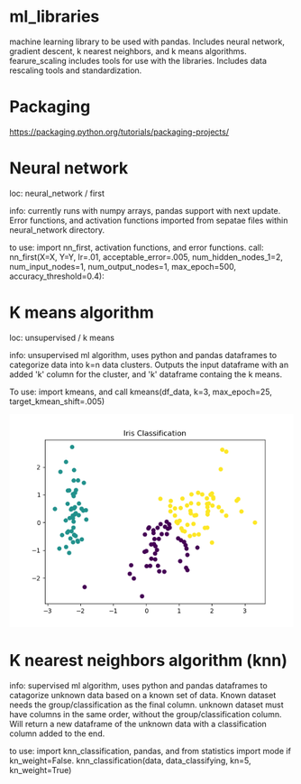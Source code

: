 # ml_libraries
machine learning library to be used with pandas. Includes neural network, gradient descent, k nearest neighbors, and k means algorithms. 
fearure_scaling includes tools for use with the libraries. Includes data rescaling tools and standardization. 

# Packaging
https://packaging.python.org/tutorials/packaging-projects/

# Neural network
loc: neural_network / first

info: currently runs with numpy arrays, pandas support with next update. Error functions, and activation functions imported from sepatae files within neural_network directory. 

to use: import nn_first, activation functions, and error functions.
call: nn_first(X=X, Y=Y, lr=.01, acceptable_error=.005, num_hidden_nodes_1=2, num_input_nodes=1, num_output_nodes=1, max_epoch=500, accuracy_threshold=0.4):



# K means algorithm
loc:  unsupervised / k means

info: unsupervised ml algorithm, uses python and pandas dataframes to categorize data into k=n data clusters. Outputs the input dataframe with an added 'k' column for the cluster, and 'k' dataframe containg the k means.

To use: import kmeans, and call kmeans(df_data, k=3, max_epoch=25, target_kmean_shift=.005)

![kmeans_iris_plot.png](https://github.com/jburs/ml_libraries/blob/main/ml_libraries/images/kmeans_iris_plot.png)



# K nearest neighbors algorithm (knn)

info: supervised ml algorithm, uses python and pandas dataframes to catagorize unknown data based on a known set of data. Known dataset needs the group/classification as the final column. unknown dataset must have columns in the same order, without the group/classification column. Will return a new dataframe of the unknown data with a classification column added to the end. 

to use: import knn_classification, pandas, and from statistics import mode if kn_weight=False.
knn_classification(data, data_classifying, kn=5, kn_weight=True)

